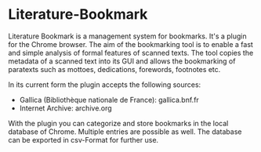 Literature-Bookmark
===================

Literature Bookmark is a management system for bookmarks. It's a plugin for the Chrome browser. 
The aim of the bookmarking tool is to enable a fast and simple analysis of formal features of scanned texts.
The tool copies the metadata of a scanned text into its GUI and allows the bookmarking of paratexts such as mottoes,
dedications, forewords, footnotes etc.

In its current form the plugin accepts the following sources:

- Gallica (Bibliothèque nationale de France): gallica.bnf.fr
- Internet Archive: archive.org

With the plugin you can categorize and store bookmarks in the local database of Chrome. Multiple entries are possible
as well. The database can be exported in csv-Format for further use.
